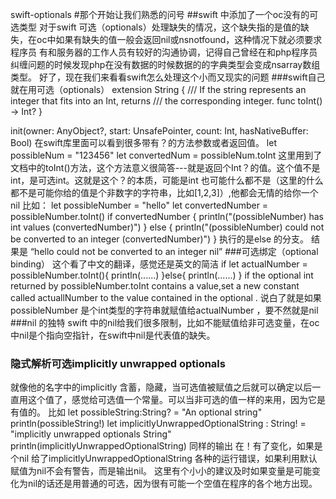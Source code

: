 swift-optionals 
#那个开始让我们熟悉的问号
##swift 中添加了一个oc没有的可选类型
对于swift 可选（optionals）处理缺失的情况，这个缺失指的是值的缺失，在oc中如果有缺失的值一般会返回nil或nsnotfound，这种情况下就必须要求程序员
有和服务器的工作人员有较好的沟通协调，记得自己曾经在和php程序员纠缠问题的时候发现php在没有数据的时候数据的的字典类型会变成nsarray数组类型。
好了，现在我们来看看swift怎么处理这个小而又现实的问题
###swift自己就在用可选（optionals）
	extension String {
	    /// If the string represents an integer that fits into an Int, returns
	    /// the corresponding integer.
	    func toInt() -> Int?
	}

 init(owner: AnyObject?, start: UnsafePointer<T>, count: Int, hasNativeBuffer: Bool)
 在swift库里面可以看到很多带有？的方法参数或者返回值。
 let possibleNum = "123456"
 let convertedNum = possibleNum.toInt
 这里用到了文档中的toInt()方法，这个方法意义很简答---就是返回个Int？的值。这个值不是int，是可选int。这就是这个？的本质，可能是int 也可能什么都不是（这里的什么都不是可能你给的值是个非数字的字符串，比如[1,2,3]）,他都会无情的给你一个nil
 比如：
    let possibleNumber = "hello"
    let convertedNumber = possibleNumber.toInt()
    if convertedNumber {
        println("\(possibleNumber) has int values \(convertedNumber)")
    } else {
        println("\(possibleNumber) could not be converted to an integer \(convertedNumber)")
    }
	执行的是else 的分支。
	结果是	“hello could not be converted to an integer nil”
 ###可选绑定（optional binding）
 这个看了中文的翻译，感觉还是英文的简洁
	if let actualNumber = possibleNumber.toInt(){
	  println(......)
	}else{
	  println(......)
	}
if the optional int returned by possibleNumber.toInt contains a value,set a new constant called actuallNumber to the value contained in the optional .
说白了就是如果possibleNumber 是个int类型的字符串就赋值给actualNumber ，要不然就是nil
###nil 的独特
swift 中的nil给我们很多限制，比如不能赋值给非可选变量，在oc中nil是个指向空指针，在swift中nil是代表值的缺失。
### 隐式解析可选implicitly unwrapped optionals
就像他的名字中的implicitly  含蓄，隐藏，当可选值被赋值之后就可以确定以后一直用这个值了，感觉给可选值一个常量。可以当非可选的值一样的来用，因为它是有值的。
比如 let possibleString:String? = "An optional string"
	   println(possibleString!)
    let  implicitlyUnwrappedOptionalString : String! = "implicitly unwrapped optionals String"
       println(implicitlyUnwrappedOptionalString)
 同样的输出 在！有了变化，如果是个nil 给了implicitlyUnwrappedOptionalString 各种的运行错误，如果利用默认赋值为nil不会有警告，而是输出nil。
 这里有个小小的建议及时如果变量是可能变化为nil的话还是用普通的可选，因为很有可能一个空值在程序的各个地方出现。



